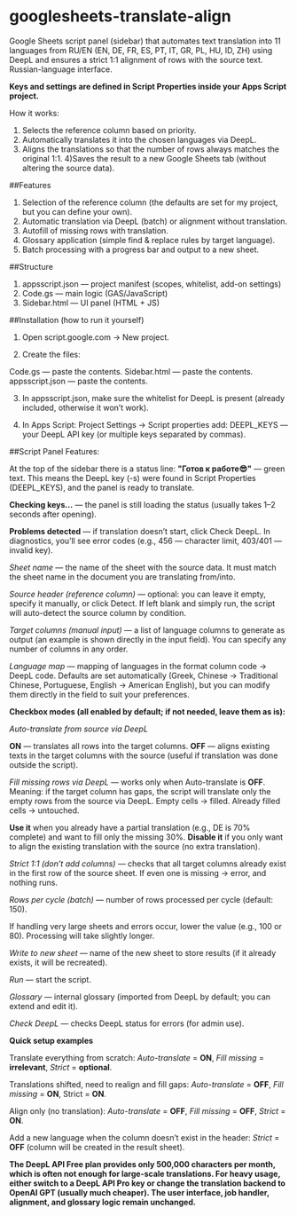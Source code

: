# googlesheets-translate-align
Google Sheets script panel (sidebar) that automates text translation into 11 languages from RU/EN (EN, DE, FR, ES, PT, IT, GR, PL, HU, ID, ZH) using DeepL and ensures a strict 1:1 alignment of rows with the source text. Russian-language interface. 

**Keys and settings are defined in Script Properties inside your Apps Script project.**

How it works:
1) Selects the reference column based on priority.
2) Automatically translates it into the chosen languages via DeepL.
3) Aligns the translations so that the number of rows always matches the original 1:1.
4)Saves the result to a new Google Sheets tab (without altering the source data).

##Features
1) Selection of the reference column (the defaults are set for my project, but you can define your own).
2) Automatic translation via DeepL (batch) or alignment without translation.
3) Autofill of missing rows with translation.
4) Glossary application (simple find & replace rules by target language).
5) Batch processing with a progress bar and output to a new sheet.

##Structure

1) appsscript.json — project manifest (scopes, whitelist, add-on settings)
2) Code.gs — main logic (GAS/JavaScript)
3) Sidebar.html — UI panel (HTML + JS)

##Installation (how to run it yourself)

1) Open script.google.com → New project.

2) Create the files:

Code.gs — paste the contents.
Sidebar.html — paste the contents.
appsscript.json — paste the contents.

3) In appsscript.json, make sure the whitelist for DeepL is present (already included, otherwise it won’t work).

4) In Apps Script: Project Settings → Script properties add:
DEEPL_KEYS — your DeepL API key (or multiple keys separated by commas).

##Script Panel Features:

At the top of the sidebar there is a status line:
**"Готов к работе😎"** — green text.
This means the DeepL key (-s) were found in Script Properties (DEEPL_KEYS), and the panel is ready to translate.

**Checking keys…** — the panel is still loading the status (usually takes 1–2 seconds after opening).

**Problems detected** — if translation doesn’t start, click Check DeepL.
In diagnostics, you’ll see error codes (e.g., 456 — character limit, 403/401 — invalid key).

*Sheet name* — the name of the sheet with the source data. It must match the sheet name in the document you are translating from/into.

*Source header (reference column)* — optional: you can leave it empty, specify it manually, or click Detect. If left blank and simply run, the script will auto-detect the source column by condition.

*Target columns (manual input)* — a list of language columns to generate as output (an example is shown directly in the input field). You can specify any number of columns in any order.

*Language map* — mapping of languages in the format column code → DeepL code. Defaults are set automatically (Greek, Chinese → Traditional Chinese, Portuguese, English → American English), but you can modify them directly in the field to suit your preferences.

**Checkbox modes (all enabled by default; if not needed, leave them as is):**

*Auto-translate from source via DeepL*

**ON** — translates all rows into the target columns.
**OFF** — aligns existing texts in the target columns with the source (useful if translation was done outside the script).

*Fill missing rows via DeepL* — works only when Auto-translate is **OFF**.
Meaning: if the target column has gaps, the script will translate only the empty rows from the source via DeepL.
Empty cells → filled.
Already filled cells → untouched.

**Use it** when you already have a partial translation (e.g., DE is 70% complete) and want to fill only the missing 30%.
**Disable it** if you only want to align the existing translation with the source (no extra translation).

*Strict 1:1 (don’t add columns)* — checks that all target columns already exist in the first row of the source sheet. If even one is missing → error, and nothing runs.

*Rows per cycle (batch)* — number of rows processed per cycle (default: 150).

If handling very large sheets and errors occur, lower the value (e.g., 100 or 80).
Processing will take slightly longer.

*Write to new sheet* — name of the new sheet to store results (if it already exists, it will be recreated).

*Run* — start the script.

*Glossary* — internal glossary (imported from DeepL by default; you can extend and edit it).

*Check DeepL* — checks DeepL status for errors (for admin use).

**Quick setup examples**

Translate everything from scratch: *Auto-translate* = **ON**, *Fill missing* = **irrelevant**, *Strict* = **optional**.

Translations shifted, need to realign and fill gaps: *Auto-translate* = **OFF**, *Fill missing* = **ON**, Strict = **ON**.

Align only (no translation): *Auto-translate* = **OFF**, *Fill missing* = **OFF**, *Strict* = **ON**.

Add a new language when the column doesn’t exist in the header: *Strict* = **OFF** (column will be created in the result sheet).

**The DeepL API Free plan provides only 500,000 characters per month, which is often not enough for large-scale translations. For heavy usage, either switch to a DeepL API Pro key or change the translation backend to OpenAI GPT (usually much cheaper). The user interface, job handler, alignment, and glossary logic remain unchanged.**
